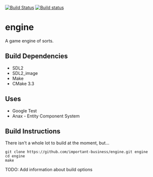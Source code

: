 [![Build Status](https://travis-ci.org/important-business/engine.svg?branch=master)](https://travis-ci.org/important-business/engine)
[![Build status](https://ci.appveyor.com/api/projects/status/n94irhj8j234jykf?svg=true)](https://ci.appveyor.com/project/Korrow/engine)
# engine
A game engine of sorts.

## Build Dependencies
 * SDL2
 * SDL2_image
 * Make
 * CMake 3.3

## Uses
 * Google Test
 * Anax - Entity Component System

## Build Instructions
There isn't a whole lot to build at the moment, but...
```
git clone https://github.com/important-business/engine.git engine
cd engine
make
```

TODO: Add information about build options
